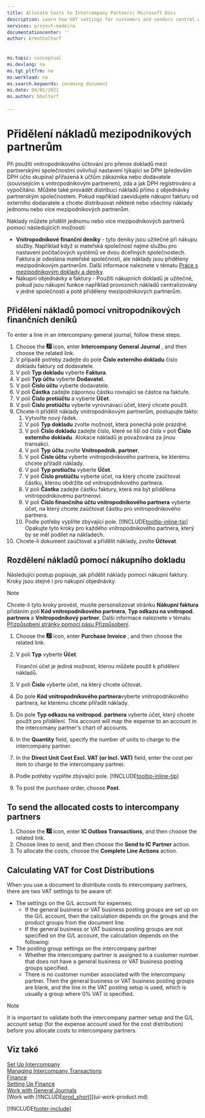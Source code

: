 ```yaml
---
title: Allocate Costs to Intercompany Partners| Microsoft Docs
description: Learn how VAT settings for customers and vendors control whether, and how, VAT is calculated.
services: project-madeira
documentationcenter: ''
author: brentholtorf


ms.topic: conceptual
ms.devlang: na
ms.tgt_pltfrm: na
ms.workload: na
ms.search.keywords: incoming document
ms.date: 04/01/2021
ms.author: bholtorf

---
```

# Přidělení nákladů mezipodnikových partnerům
Při použití vnitropodnikového účtování pro přenos dokladů mezi partnerskými společnostmi ovlivňují nastavení týkající se DPH (především DPH účto skupina) přiřazená k účtům zákazníka nebo dodavatele (souvisejícím s vnitropodnikovým partnerem), zda a jak DPH registrováno a vypočítáno.
Můžete také provádět distribuci nákladů přímo z objednávky partnerským společnostem. Pokud například zaevidujete nákupní fakturu od externího dodavatele a chcete distribuovat některé nebo všechny náklady jednomu nebo více mezipodnikových partnerům.

Náklady můžete přidělit jednomu nebo více mezipodnikových partnerů pomocí následujících možností:

* **Vnitropodnikové finanční deníky** - tyto deníky jsou užitečné při nákupu služby. Například když si mateřská společnost najme službu pro nastavení počítačových systémů ve dvou dceřiných společnostech. Faktura je odeslána mateřské společnosti, ale náklady jsou přiděleny mezipodnikovým partnerům. Další informace naleznete v tématu [Práce s mezipodnikovým doklady a deníky](intercompany-how-work-documents-journals.md).
* Nákupní objednávky a faktury - Použití nákupních dokladů je užitečné, pokud jsou nákupní funkce například provozních nákladů centralizovány v jedné společnosti a poté přiděleny mezipodnikových partnerům.

## Přidělení nákladů pomocí vnitropodnikových finančních deníků
To enter a  line in an intercompany general journal, follow these steps.

1. Choose the ![Lightbulb that opens the Tell Me feature.](media/ui-search/search_small.png "Tell me what you want to do") icon, enter **Intercompany General Journal** , and then choose the related link.
2. V případě potřeby zadejte do pole **Číslo externího dokladu** číslo dokladu faktury od dodavatele.
3. V poli **Typ dokladu** vyberte **Faktura**.
4. V poli **Typ účtu** vyberte **Dodavatel**.
5. V poli **Číslo účtu** vyberte dodavatele.
6. V poli **Částka** zadejte zápornou částku rovnající se částce na faktuře.
7. V poli **Číslo protiúčtu** a vyberte **Účet**.
8. V poli **Číslo protiúčtu** vyberte vyrovnávací účet, který chcete použít.
9. Chcete-li přidělit náklady vnitropodnikovým partnerům, postupujte takto:
   1. Vytvořte nový řádek.
   2. V poli **Typ dokladu** zvolte možnost, která ponechá pole prázdné.
   3. V poli **Číslo dokladu**  zadejte číslo, které se liší od čísla v poli **Číslo externího dokladu**. Alokace nákladů je považována za jinou transakci.
   4. V poli **Typ účtu** zvolte **Vnitropodnik. partner**.
   5. V poli **Číslo účtu** vyberte vnitropodnikového partnera, ke kterému chcete přiřadit náklady.
   6. V poli **Typ protiúčtu** vyberte **Účet**.
   7. V poli **Číslo protiúčtu** vyberte účet, na který chcete zaúčtovat částku, kterou obdržíte od vnitropodnikového partnera.
   1. V poli **Částka** zadejte částku faktury, která má být přidělena vnitropodnikovému partnerovi.
   1. V poli **Číslo finančního účtu vnitropodnikového partnera** vyberte účet, na který chcete zaúčtovat částku pro vnitropodnikového partnera.
   1. Podle potřeby vyplňte zbývající pole. [!INCLUDE[tooltip-inline-tip](includes/tooltip-inline-tip_md.md)] Opakujte tyto kroky pro každého vnitropodnikového partnera, který by se měl podílet na nákladech.
1. Chcete-li dokument zaúčtovat a přidělit náklady, zvolte **Účtovat**.

## Rozdělení nákladů pomocí nákupního dokladu
Následující postup popisuje, jak přidělit náklady pomocí nákupní faktury. Kroky jsou stejné i pro nákupní objednávky.

> [!NOTE]
> Chcete-li tyto kroky provést, musíte personalizovat stránku **Nákupní faktura** přidáním polí **Kód vnitropodnikového partnera**, **Typ odkazu na vnitropod. partnera** a **Vnitropodnikový partner**. Další informace naleznete v tématu [Přizpůsobení stránky pomocí pásu Přizpůsobení](ui-personalization-user.md#to-start-personalizing-a-page-through-the-personalizing-banner).

1. Choose the ![Lightbulb that opens the Tell Me feature.](media/ui-search/search_small.png "Tell me what you want to do") icon, enter **Purchase Invoice** , and then choose the related link.
2. V poli **Typ** vyberte **Účet**.

   Finanční účet je jediná možnost, kterou můžete použít k přidělení nákladů.
1. V poli **Číslo** vyberte účet, na který chcete účtovat.
1. Do pole **Kód vnitropodnikového partnera**vyberte vnitropodnikového partnera, ke kterému chcete přiřadit náklady.
1. Do pole **Typ odkazu na vnitropod. partnera** vyberte účet, který chcete použít pro přidělení. This account will map the expense to an account in the intercomany partner's chart of accounts.
1. In the **Quantity** field, specify the number of units to charge to the intercompany partner.
1. In the **Direct Unit Cost Excl. VAT (or Incl. VAT)** field, enter the cost per item to charge to the intercompany partner.
1. Podle potřeby vyplňte zbývající pole. [!INCLUDE[tooltip-inline-tip](includes/tooltip-inline-tip_md.md)]
1. To post the purchase order, choose **Post**.

## To send the allocated costs to intercompany partners
1. Choose the ![Lightbulb that opens the Tell Me feature.](media/ui-search/search_small.png "Tell me what you want to do") icon, enter **IC Outbox Transactions**, and then choose the related link.
2. Choose lines to send, and then choose the **Send to IC Partner** action.
3. To allocate the costs, choose the **Complete Line Actions** action.

## Calculating VAT for Cost Distributions
When you use a document to distribute costs to intercompany partners, there are two VAT settings to be aware of:
* The settings on the G/L account for expenses:
   * If the general business or VAT business posting groups are set up on the G/L account, then the calculation depends on the groups and the product groups from the document line.
   * If the general business or VAT business posting groups are not specified on the G/L account, the calculation depends on the following:
* The posting group settings on the intercompany partner
   * Whether the intercompany partner is assigned to a customer number that does not have a general business or VAT business posting groups specified.
   * There is no customer number associated with the intercompany partner. Then the general business or VAT business posting groups are blank, and the line in the VAT posting setup is used, which is usually a group where 0% VAT is specified.

> [!NOTE]
> It is important to validate both the intercompany partner setup and the G/L account setup (for the expense account used for the cost distribution) before you allocate costs to intercompany partners.

## Viz také
[Set Up Intercompany](intercompany-how-setup.md)  
[Managing Intercompany Transactions](intercompany-manage.md)  
[Finance](finance.md)  
[Setting Up Finance](finance-setup-finance.md)  
[Work with General Journals](ui-work-general-journals.md)  
[Work with [!INCLUDE[prod_short](includes/prod_short.md)]](ui-work-product.md)

[!INCLUDE[footer-include](includes/footer-banner.md)]